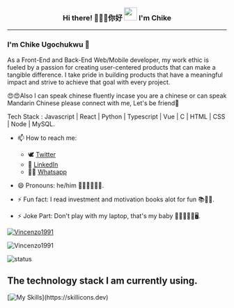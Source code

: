 <h3 align="center"> Hi there! 🧑🏾‍💻你好 <img src="https://raw.githubusercontent.com/MartinHeinz/MartinHeinz/master/wave.gif" height="30px"> I'm <B>Chike</B></h3>
<hr>

### I'm Chike Ugochukwu 🤖

As a Front-End and Back-End Web/Mobile developer, my work ethic is fueled by a passion for creating user-centered products that can make a tangible difference. I take pride in building products that have a meaningful impact and strive to achieve that goal with every project.

😍😍Also I can speak chinese fluently incase you are a chinese or can speak Mandarin Chinese please connect with me, Let's be friend🙌

Tech Stack : Javascript | React | Python | Typescript | Vue | C | HTML | CSS | Node | MySQL.

- 📫 How to reach me: 
  * 🕊 [Twitter](https://twitter.com/officialchike_ "My Twitter")
  * 📱 [LinkedIn](https://www.linkedin.com/in/ugochukwu-chike/ "My LinkedIn")
  * 🧑‍💻 [Whatsapp](https://wa.me/message/6IZKMRMQ7DEYI1 "My Whatsapp")


- 😄 Pronouns: he/him 👨🏼‍🦳👨🏼‍🦳.
- ⚡ Fun fact: I read investment and motivation books alot for fun 📚📖🧾.
- ⚡ Joke Part: Don't play with my laptop, that's my baby 🧑‍💻🧑🏾‍💻🖥️.


 <p align="left"> <a href="https://github.com/ryo-ma/github-profile-trophy"><img src="https://github-profile-trophy.vercel.app/?username=Vincenzo1991" alt="Vincenzo1991" /></a> </p>
  
  
  <p><img align="center" src="https://github-readme-streak-stats.herokuapp.com/?user=Vincenzo1991&" alt="Vincenzo1991" /></p
 
  ![status](https://badge.stateful.com/Leo-Chan01/dnd.svg)

## The technology stack I am currently using.

[![My Skills](https://skillicons.dev/icons?i=androidstudio,python,flutter,git,github,firebase,vscode,html,css,c,javascript,graphql,solidity,tensorflow,vscode,react,gcp,nodejs,bootstrap,express,gradle,java,matlab,mongodb,mysql,octave,)](https://skillicons.dev)

<!--
## 🔧 Technologies & Tools


Here are some ideas to get you started:

- 🔭 I’m currently working on ...
- 🌱 I’m currently learning ...
- 👯 I’m looking to collaborate on ...
- 🤔 I’m looking for help with ...
- 💬 Ask me about ...
- 📫 How to reach me: ...
- 😄 Pronouns: ...
- ⚡ Fun fact: ...
-->
